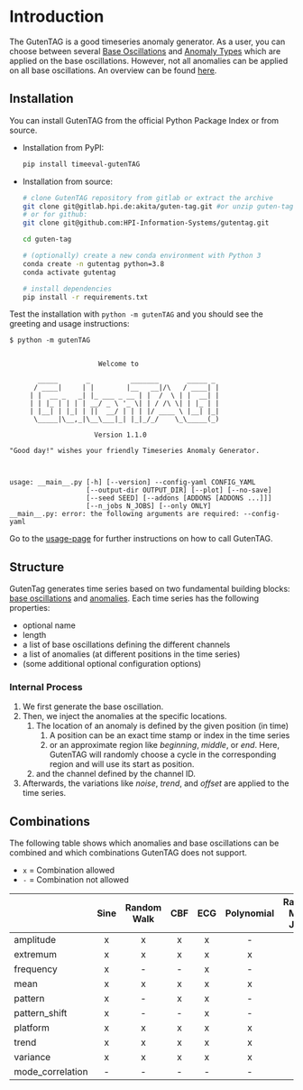 # Introduction

The GutenTAG is a good timeseries anomaly generator.
As a user, you can choose between several [Base Oscillations](base-oscillations.md) and [Anomaly Types](anomaly-types.md) which are applied on the base oscillations.
However, not all anomalies can be applied on all base oscillations.
An overview can be found [here](#combinations).

## Installation

You can install GutenTAG from the official Python Package Index or from source.

- Installation from PyPI:

  ```bash
  pip install timeeval-gutenTAG
  ```

- Installation from source:

  ```bash
  # clone GutenTAG repository from gitlab or extract the archive
  git clone git@gitlab.hpi.de:akita/guten-tag.git #or unzip guten-tag.zip
  # or for github:
  git clone git@github.com:HPI-Information-Systems/gutentag.git

  cd guten-tag

  # (optionally) create a new conda environment with Python 3
  conda create -n gutentag python=3.8
  conda activate gutentag

  # install dependencies
  pip install -r requirements.txt
  ```

Test the installation with `python -m gutenTAG` and you should see the greeting and usage instructions:

```plain
$ python -m gutenTAG


                      Welcome to

       _____       _          _______       _____ _
      / ____|     | |        |__   __|/\   / ____| |
     | |  __ _   _| |_ ___ _ __ | |  /  \ | |  __| |
     | | |_ | | | | __/ _ \ '_ \| | / /\ \| | |_ | |
     | |__| | |_| | ||  __/ | | | |/ ____ \ |__| |_|
      \_____|\__,_|\__\___|_| |_|_/_/    \_\_____(_)

                     Version 1.1.0

"Good day!" wishes your friendly Timeseries Anomaly Generator.



usage: __main__.py [-h] [--version] --config-yaml CONFIG_YAML
                   [--output-dir OUTPUT_DIR] [--plot] [--no-save]
                   [--seed SEED] [--addons [ADDONS [ADDONS ...]]]
                   [--n_jobs N_JOBS] [--only ONLY]
__main__.py: error: the following arguments are required: --config-yaml
```
Go to the [usage-page](../usage.md) for further instructions on how to call GutenTAG.

## Structure

GutenTag generates time series based on two fundamental building blocks: [base oscillations](base-oscillations.md) and [anomalies](anomaly-types.md).
Each time series has the following properties:

- optional name
- length
- a list of base oscillations defining the different channels
- a list of anomalies (at different positions in the time series)
- (some additional optional configuration options)

### Internal Process
1. We first generate the base oscillation.
2. Then, we inject the anomalies at the specific locations.
    1. The location of an anomaly is defined by the given position (in time)
        1. A position can be an exact time stamp or index in the time series
        2. or an approximate region like _beginning_, _middle_, or _end_. Here, GutenTAG will randomly choose a cycle in the corresponding region and will use its start as position.
    2. and the channel defined by the channel ID.
4. Afterwards, the variations like _noise_, _trend_, and _offset_ are applied to the time series.



## Combinations

The following table shows which anomalies and base oscillations can be combined and
which combinations GutenTAG does not support.

- `x` = Combination allowed
- `-` = Combination not allowed

|                  | Sine  | Random Walk | CBF | ECG | Polynomial | Random Mode Jump | Formula |
|:-----------------|:-----:|:-----------:|:---:|:---:|:----------:|:----------------:|:-------:|
| amplitude        |   x   |      x      |  x  |  x  |      -     |         -        |    -    |
| extremum         |   x   |      x      |  x  |  x  |      x     |         -        |    x    |
| frequency        |   x   |      -      |  -  |  x  |      -     |         -        |    -    |
| mean             |   x   |      x      |  x  |  x  |      x     |         -        |    x    |
| pattern          |   x   |      -      |  x  |  x  |      -     |         -        |    -    |
| pattern_shift    |   x   |      -      |  -  |  x  |      -     |         -        |    -    |
| platform         |   x   |      x      |  x  |  x  |      x     |         -        |    x    |
| trend            |   x   |      x      |  x  |  x  |      x     |         -        |    x    |
| variance         |   x   |      x      |  x  |  x  |      x     |         -        |    x    |
| mode_correlation |   -   |      -      |  -  |  -  |      -     |         x        |    -    |
